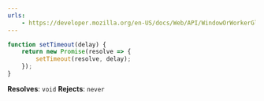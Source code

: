 ```yaml
---
urls:
    - https://developer.mozilla.org/en-US/docs/Web/API/WindowOrWorkerGlobalScope/setTimeout
---
```


```js
function setTimeout(delay) {
    return new Promise(resolve => {
        setTimeout(resolve, delay);
    });
}
```

**Resolves**: `void`
**Rejects**: `never`
